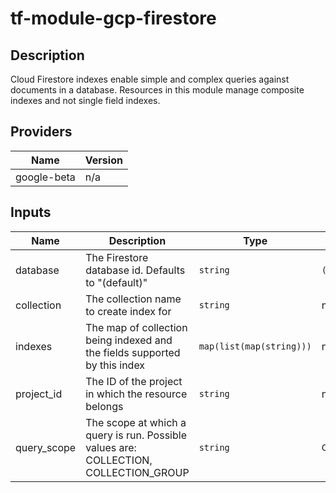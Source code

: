 # tf-module-gcp-firestore

## Description

Cloud Firestore indexes enable simple and complex queries against documents in a database. Resources in this module manage composite indexes and not single field indexes.

## Providers

| Name | Version |
|------|---------|
| google-beta | n/a |

## Inputs

| Name | Description | Type | Default | Required |
|------|-------------|------|---------|:-----:|
| database | The Firestore database id. Defaults to "(default)" | `string` | `(default)` | no |
| collection | The collection name to create index for | `string` | n/a | yes |
| indexes | The map of collection being indexed and the fields supported by this index | `map(list(map(string)))` | n/a | yes |
| project\_id | The ID of the project in which the resource belongs | `string` | n/a | yes |
| query\_scope | The scope at which a query is run. Possible values are: COLLECTION, COLLECTION_GROUP | `string` | `COLLECTION` | no |
